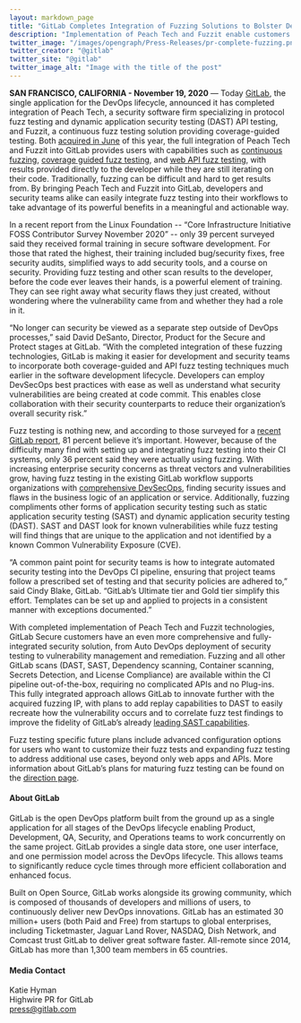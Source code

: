 ```yaml
---
layout: markdown_page
title: "GitLab Completes Integration of Fuzzing Solutions to Bolster DevSecOps Capabilities"
description: "Implementation of Peach Tech and Fuzzit enable customers to shift left and find vulnerabilities that traditional testing and quality assurance technique may miss"
twitter_image: "/images/opengraph/Press-Releases/pr-complete-fuzzing.png"
twitter_creator: "@gitlab"
twitter_site: "@gitlab"
twitter_image_alt: "Image with the title of the post"
---
```


**SAN FRANCISCO, CALIFORNIA - November 19, 2020** — Today [GitLab](https://about.gitlab.com/), the single application for the DevOps lifecycle, announced it has completed integration of Peach Tech, a security software firm specializing in protocol fuzz testing and dynamic application security testing (DAST) API testing, and Fuzzit, a continuous fuzz testing solution providing coverage-guided testing. Both [acquired in June](https://www.globenewswire.com/Tracker?data=UmSgROz8cz3uXYldm3TvrD8sjKxhx7ikLTp4oadDFdGEn-5fUh5amDJVyvx7gNJ5m-wdDBRxYcwbfS4iGHYvW6e00ih7hXNFJW4FXd75GNMKqt24NJIekFRhZcV9lwaW_YEMOXK6qwhD1uToYfNiPTK6v8uhTzfk0LT1l4WjKn05Ux9Bsow_GhEW5GWahoME_Zl8r5Xu8jOxoH8mMI3YCw==) of this year, the full integration of Peach Tech and Fuzzit into GitLab provides users with capabilities such as [continuous fuzzing](https://www.globenewswire.com/Tracker?data=lLGVGqXluLv6rHph510UFNN4F4Jc5CIHwpiat9KxOjo5hKxEPCncXlHRfSB_ilkm-WShyhVxja84Qan1Ec7sTx4nq7dD1eBrEvqtswsYlmWjrnPmVGUEU-zqtSjuYZKg95wK5IT491wUtHTx84l8mj5SynQJdgIAzxR0eLzCIPRbQR6RYThFBBsdV0ri0vdhGWRUtxwfZL6pwkE5xxL7iq-37hawWFj1PjaZNorabHI=), [coverage guided fuzz testing](https://www.globenewswire.com/Tracker?data=YOGGToFvgb9s5FmwBHnXV6fLxLHtujZcOhl-Gc3xWyjK1iq2efKFNF0f4RotukbTd2412SPwl3HNuhRKKvgVqdI4uDKirHVTcPkMq7zsFgA7qyxNnWQlB_1u53Iwq1caGHyDjPopiir2NMxZIAleCpYpqwABBtsBgOlcKo-kMhs=), and [web API fuzz testing](https://www.globenewswire.com/Tracker?data=SLHxVEN3a_onveWqgXGo4VESGZNO_se2eb5QW3-T-J6V9bD77dfHcSaW4T0tDfYlxiF9S73NQVqEQ76D_12RJyh8kwxzCCpVAAXN4uwcf2xkcRQlvvz3rY-FJZMNXPfUY-0HObBfj4sKC1Gxz9lzPQ==), with results provided directly to the developer while they are still iterating on their code. Traditionally, fuzzing can be difficult and hard to get results from. By bringing Peach Tech and Fuzzit into GitLab, developers and security teams alike can easily integrate fuzz testing into their workflows to take advantage of its powerful benefits in a meaningful and actionable way.

In a recent report from the Linux Foundation -- “Core Infrastructure Initiative FOSS Contributor Survey November 2020” -- only 39 percent surveyed said they received formal training in secure software development. For those that rated the highest, their training included bug/security fixes, free security audits, simplified ways to add security tools, and a course on security. Providing fuzz testing and other scan results to the developer, before the code ever leaves their hands, is a powerful element of training. They can see right away what security flaws they just created, without wondering where the vulnerability came from and whether they had a role in it.

“No longer can security be viewed as a separate step outside of DevOps processes,” said David DeSanto, Director, Product for the Secure and Protect stages at GitLab. “With the completed integration of these fuzzing technologies, GitLab is making it easier for development and security teams to incorporate both coverage-guided and API fuzz testing techniques much earlier in the software development lifecycle. Developers can employ DevSecOps best practices with ease as well as understand what security vulnerabilities are being created at code commit. This enables close collaboration with their security counterparts to reduce their organization’s overall security risk.”

Fuzz testing is nothing new, and according to those surveyed for a [recent GitLab report](/direction/secure/dynamic-analysis/fuzz-testing/), 81 percent believe it’s important. However, because of the difficulty many find with setting up and integrating fuzz testing into their CI systems, only 36 percent said they were actually using fuzzing. With increasing enterprise security concerns as threat vectors and vulnerabilities grow, having fuzz testing in the existing GitLab workflow supports organizations with [comprehensive DevSecOps](https://www.globenewswire.com/Tracker?data=ZqcrGgEYXllxQZHSmLIDph9BmOg1AGJLkRlXmMfo-_3scsmqI9KvTds1Y8ib6qUBa_JL39ZtGYLsORK0NnWUPpMZiwdZhRpVI1U40i6SSri8nujHHIFtXmciSoYZy2Eo), finding security issues and flaws in the business logic of an application or service. Additionally, fuzzing compliments other forms of application security testing such as static application security testing (SAST) and dynamic application security testing (DAST). SAST and DAST look for known vulnerabilities while fuzz testing will find things that are unique to the application and not identified by a known Common Vulnerability Exposure (CVE).

“A common paint point for security teams is how to integrate automated security testing into the DevOps CI pipeline, ensuring that project teams follow a prescribed set of testing and that security policies are adhered to,” said Cindy Blake, GitLab. “GitLab’s Ultimate tier and Gold tier simplify this effort. Templates can be set up and applied to projects in a consistent manner with exceptions documented.”

With completed implementation of Peach Tech and Fuzzit technologies, GitLab Secure customers have an even more comprehensive and fully-integrated security solution, from Auto DevOps deployment of security testing to vulnerability management and remediation. Fuzzing and all other GitLab scans (DAST, SAST, Dependency scanning, Container scanning, Secrets Detection, and License Compliance) are available within the CI pipeline out-of-the-box, requiring no complicated APIs and no Plug-ins. This fully integrated approach allows GitLab to innovate further with the acquired fuzzing IP, with plans to add replay capabilities to DAST to easily recreate how the vulnerability occurs and to correlate fuzz test findings to improve the fidelity of GitLab’s already [leading SAST capabilities](https://www.globenewswire.com/Tracker?data=-7xrWzQmmKNE51QtlZzlvPmifFyzWOqjqa9tWSFaFUI1zFVBCuZyDpPyEZRDf4-NM75uvJXSjVylo2i1ZY-2y-AsVQzRXHUsnS1EfqLHGn62UodCYJFE-xZZik-rclinufY_GRfz0bGwJVT_t-PCPV0OCY1Mfd5_TRHuLUGfuk8=).

Fuzz testing specific future plans include advanced configuration options for users who want to customize their fuzz tests and expanding fuzz testing to address additional use cases, beyond only web apps and APIs. More information about GitLab’s plans for maturing fuzz testing can be found on the [direction page](https://www.globenewswire.com/Tracker?data=xqwZV6b4WbpNrhNXlMA8ndn916HFM8DdaHFS1kpploXHFux_iLIRiw-hXwqm1OKqVn9RjUJaz1d2MeaNSpkdjDoTE2CUSGJEW7AKya0VVT3bp8lk4Sne7j7nMWGpTByE9HJKn_iUk7p39zzGhddjsw==).


#### About GitLab

GitLab is the open DevOps platform built from the ground up as a single application for all stages of the DevOps lifecycle enabling Product, Development, QA, Security, and Operations teams to work concurrently on the same project. GitLab provides a single data store, one user interface, and one permission model across the DevOps lifecycle. This allows teams to significantly reduce cycle times through more efficient collaboration and enhanced focus.

Built on Open Source, GitLab works alongside its growing community, which is composed of thousands of developers and millions of users, to continuously deliver new DevOps innovations. GitLab has an estimated 30 million+ users (both Paid and Free) from startups to global enterprises, including Ticketmaster, Jaguar Land Rover, NASDAQ, Dish Network, and Comcast trust GitLab to deliver great software faster. All-remote since 2014, GitLab has more than 1,300 team members in 65 countries.


#### Media Contact

Katie Hyman
<br>
Highwire PR for GitLab
<br>
[press@gitlab.com](mailto:press@gitlab.com) 

